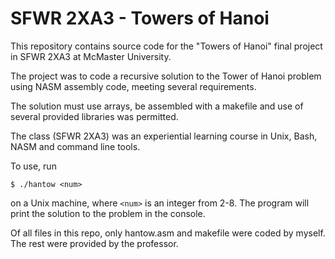 # SFWR 2XA3 - Towers of Hanoi

This repository contains source code for the "Towers of Hanoi" final project in SFWR 2XA3 at McMaster University.

The project was to code a recursive solution to the Tower of Hanoi problem using NASM assembly code, meeting several requirements.

The solution must use arrays, be assembled with a makefile and use of several provided libraries was permitted.

The class (SFWR 2XA3) was an experiential learning course in Unix, Bash, NASM and command line tools.

To use, run

```
$ ./hantow <num>
```

on a Unix machine, where ```<num>``` is an integer from 2-8. The program will print the solution to the problem in the console.

Of all files in this repo, only hantow.asm and makefile were coded by myself. The rest were provided by the professor.
